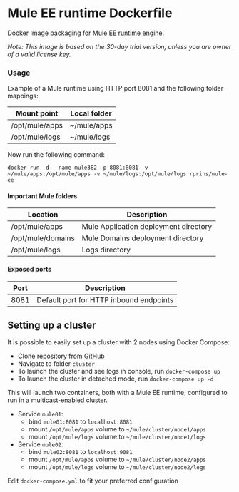 
# Mule EE runtime Dockerfile

Docker Image packaging for [Mule EE runtime engine](https://www.mulesoft.com/platform/mule).

*Note: This image is based on the 30-day trial version, unless you are owner of a valid license key.*


### Usage

Example of a Mule runtime using HTTP port 8081 and the following folder mappings:

| Mount point     | Local folder       |
|-----------------|--------------------|
| /opt/mule/apps  | ~/mule/apps        |
| /opt/mule/logs  | ~/mule/logs        |

Now run the following command:
```
docker run -d --name mule382 -p 8081:8081 -v ~/mule/apps:/opt/mule/apps -v ~/mule/logs:/opt/mule/logs rprins/mule-ee
```

#### Important Mule folders

| Location          | Description                                       |
|------------------ |---------------------------------------------------|
|/opt/mule/apps     | Mule Application deployment directory             |
|/opt/mule/domains  | Mule Domains deployment directory                 |
|/opt/mule/logs     | Logs directory                                    |


#### Exposed ports

| Port | Description                                                    |
|----- |----------------------------------------------------------------|
| 8081 | Default port for HTTP inbound endpoints                        |


## Setting up a cluster

It is possible to easily set up a cluster with 2 nodes using Docker Compose:
 * Clone repository from [GitHub](https://github.com/rajprins/mule-ee-docker)
 * Navigate to folder `cluster`
 * To launch the cluster and see logs in console, run `docker-compose up`
 * To launch the cluster in detached mode, run `docker-compose up -d`


This will launch two containers, both with a Mule EE runtime, configured to run in a multicast-enabled cluster.

 * Service `mule01`:
    * bind `mule01:8081` to `localhost:8081`
    * mount `/opt/mule/apps` volume to `~/mule/cluster/node1/apps`
    * mount `/opt/mule/logs` volume to `~/mule/cluster/node1/logs`
 * Service `mule02`:
    * bind `mule02:8081` to `localhost:9081`
    * mount `/opt/mule/apps` volume to `~/mule/cluster/node2/apps`
    * mount `/opt/mule/logs` volume to `~/mule/cluster/node2/logs`

Edit `docker-compose.yml` to fit your preferred configuration
